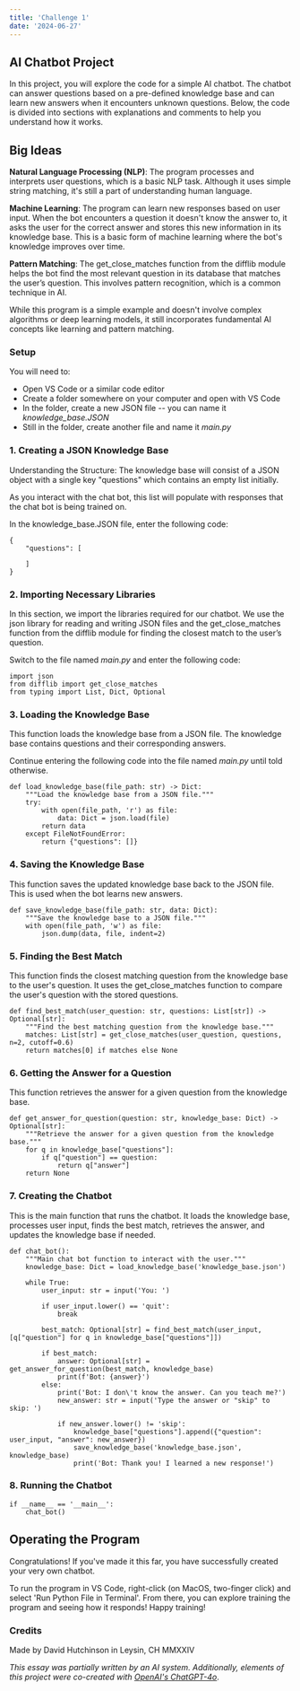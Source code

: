 ```yaml
---
title: 'Challenge 1'
date: '2024-06-27'
---
```


## AI Chatbot Project

In this project, you will explore the code for a simple AI chatbot. The chatbot can answer questions based on a pre-defined knowledge base and can learn new answers when it encounters unknown questions. Below, the code is divided into sections with explanations and comments to help you understand how it works.

## Big Ideas

**Natural Language Processing (NLP)**: The program processes and interprets user questions, which is a basic NLP task. Although it uses simple string matching, it's still a part of understanding human language.

**Machine Learning**: The program can learn new responses based on user input. When the bot encounters a question it doesn't know the answer to, it asks the user for the correct answer and stores this new information in its knowledge base. This is a basic form of machine learning where the bot's knowledge improves over time.

**Pattern Matching**: The get_close_matches function from the difflib module helps the bot find the most relevant question in its database that matches the user’s question. This involves pattern recognition, which is a common technique in AI.

While this program is a simple example and doesn't involve complex algorithms or deep learning models, it still incorporates fundamental AI concepts like learning and pattern matching.

### Setup

You will need to:

- Open VS Code or a similar code editor
- Create a folder somewhere on your computer and open with VS Code
- In the folder, create a new JSON file -- you can name it *knowledge_base.JSON*
- Still in the folder, create another file and name it *main.py*

### 1. Creating a JSON Knowledge Base

Understanding the Structure: The knowledge base will consist of a JSON object with a single key "questions" which contains an empty list initially.

As you interact with the chat bot, this list will populate with responses that the chat bot is being trained on.

In the knowledge_base.JSON file, enter the following code:

    {
        "questions": [
            
        ]
    }

### 2. Importing Necessary Libraries

In this section, we import the libraries required for our chatbot. We use the json library for reading and writing JSON files and the get_close_matches function from the difflib module for finding the closest match to the user’s question.

Switch to the file named *main.py* and enter the following code:

    import json
    from difflib import get_close_matches
    from typing import List, Dict, Optional

### 3. Loading the Knowledge Base

This function loads the knowledge base from a JSON file. The knowledge base contains questions and their corresponding answers.

Continue entering the following code into the file named *main.py* until told otherwise.

    def load_knowledge_base(file_path: str) -> Dict:
        """Load the knowledge base from a JSON file."""
        try:
            with open(file_path, 'r') as file:
                data: Dict = json.load(file)
            return data
        except FileNotFoundError:
            return {"questions": []}

### 4. Saving the Knowledge Base

This function saves the updated knowledge base back to the JSON file. This is used when the bot learns new answers.

    def save_knowledge_base(file_path: str, data: Dict):
        """Save the knowledge base to a JSON file."""
        with open(file_path, 'w') as file:
            json.dump(data, file, indent=2)

### 5. Finding the Best Match

This function finds the closest matching question from the knowledge base to the user's question. It uses the get_close_matches function to compare the user's question with the stored questions.

    def find_best_match(user_question: str, questions: List[str]) -> Optional[str]:
        """Find the best matching question from the knowledge base."""
        matches: List[str] = get_close_matches(user_question, questions, n=2, cutoff=0.6)
        return matches[0] if matches else None

### 6. Getting the Answer for a Question

This function retrieves the answer for a given question from the knowledge base.

    def get_answer_for_question(question: str, knowledge_base: Dict) -> Optional[str]:
        """Retrieve the answer for a given question from the knowledge base."""
        for q in knowledge_base["questions"]:
            if q["question"] == question:
                return q["answer"]
        return None

### 7. Creating the Chatbot

This is the main function that runs the chatbot. It loads the knowledge base, processes user input, finds the best match, retrieves the answer, and updates the knowledge base if needed.

    def chat_bot():
        """Main chat bot function to interact with the user."""
        knowledge_base: Dict = load_knowledge_base('knowledge_base.json')

        while True:
            user_input: str = input('You: ')

            if user_input.lower() == 'quit':
                break

            best_match: Optional[str] = find_best_match(user_input, [q["question"] for q in knowledge_base["questions"]])

            if best_match:
                answer: Optional[str] = get_answer_for_question(best_match, knowledge_base)
                print(f'Bot: {answer}')
            else:
                print('Bot: I don\'t know the answer. Can you teach me?')
                new_answer: str = input('Type the answer or "skip" to skip: ')

                if new_answer.lower() != 'skip':
                    knowledge_base["questions"].append({"question": user_input, "answer": new_answer})
                    save_knowledge_base('knowledge_base.json', knowledge_base)
                    print('Bot: Thank you! I learned a new response!')

### 8. Running the Chatbot

    if __name__ == '__main__':
        chat_bot()

## Operating the Program

Congratulations! If you've made it this far, you have successfully created your very own chatbot.

To run the program in VS Code, right-click (on MacOS, two-finger click) and select 'Run Python File in Terminal'. From there, you can explore training the program and seeing how it responds! Happy training!

### Credits

Made by David Hutchinson in Leysin, CH
MMXXIV



*This essay was partially written by an AI system. Additionally, elements of this project were co-created with [OpenAI's ChatGPT-4o](https://openai.com/index/hello-gpt-4o/)*.